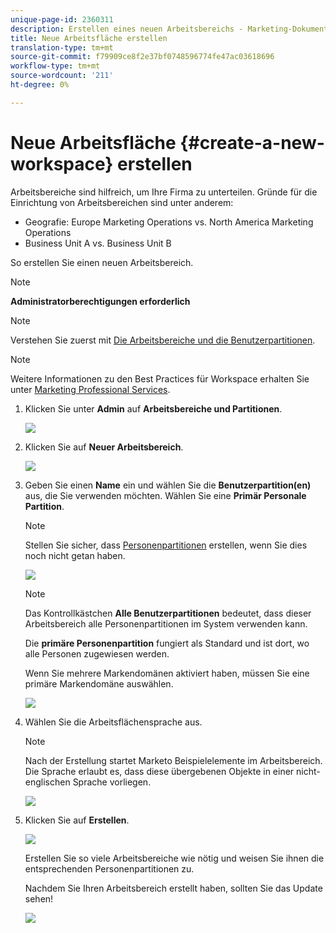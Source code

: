 ```yaml
---
unique-page-id: 2360311
description: Erstellen eines neuen Arbeitsbereichs - Marketing-Dokumente - Produktdokumentation
title: Neue Arbeitsfläche erstellen
translation-type: tm+mt
source-git-commit: f79909ce8f2e37bf0748596774fe47ac03618696
workflow-type: tm+mt
source-wordcount: '211'
ht-degree: 0%

---
```



# Neue Arbeitsfläche {#create-a-new-workspace} erstellen

Arbeitsbereiche sind hilfreich, um Ihre Firma zu unterteilen. Gründe für die Einrichtung von Arbeitsbereichen sind unter anderem:

* Geografie: Europe Marketing Operations vs. North America Marketing Operations
* Business Unit A vs. Business Unit B

So erstellen Sie einen neuen Arbeitsbereich.

>[!NOTE]
>
>**Administratorberechtigungen erforderlich**

>[!NOTE]
>
>Verstehen Sie zuerst mit [Die Arbeitsbereiche und die Benutzerpartitionen](/help/marketo/product-docs/administration/workspaces-and-person-partitions/understanding-workspaces-and-person-partitions.md).

>[!NOTE]
>
>Weitere Informationen zu den Best Practices für Workspace erhalten Sie unter [Marketing Professional Services](mailto:services@marketo.com).

1. Klicken Sie unter **Admin** auf **Arbeitsbereiche und Partitionen**.

   ![](assets/image2014-9-17-11-3a59-3a11.png)

1. Klicken Sie auf **Neuer Arbeitsbereich**.

   ![](assets/two-1.png)

1. Geben Sie einen **Name** ein und wählen Sie die **Benutzerpartition(en)** aus, die Sie verwenden möchten. Wählen Sie eine **Primär Personale Partition**.

   >[!NOTE]
   >
   >Stellen Sie sicher, dass [Personenpartitionen](/help/marketo/product-docs/administration/workspaces-and-person-partitions/create-a-person-partition.md) erstellen, wenn Sie dies noch nicht getan haben.

   ![](assets/three-1.png)

   >[!NOTE]
   >
   >Das Kontrollkästchen **Alle Benutzerpartitionen** bedeutet, dass dieser Arbeitsbereich alle Personenpartitionen im System verwenden kann.
   >
   >Die **primäre Personenpartition** fungiert als Standard und ist dort, wo alle Personen zugewiesen werden.

   Wenn Sie mehrere Markendomänen aktiviert haben, müssen Sie eine primäre Markendomäne auswählen.

   ![](assets/four-1.png)

1. Wählen Sie die Arbeitsflächensprache aus.

   >[!NOTE]
   >
   >Nach der Erstellung startet Marketo Beispielelemente im Arbeitsbereich. Die Sprache erlaubt es, dass diese übergebenen Objekte in einer nicht-englischen Sprache vorliegen.

   ![](assets/five.png)

1. Klicken Sie auf **Erstellen**.

   ![](assets/six.png)

   Erstellen Sie so viele Arbeitsbereiche wie nötig und weisen Sie ihnen die entsprechenden Personenpartitionen zu.

   Nachdem Sie Ihren Arbeitsbereich erstellt haben, sollten Sie das Update sehen!

   ![](assets/image2014-9-17-15-3a39-3a10.png)

